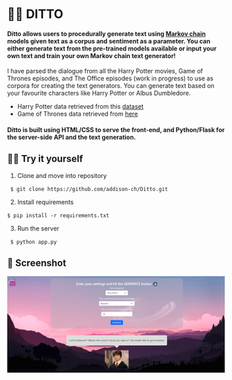 # 🧙‍♂️ DITTO

#### Ditto allows users to procedurally generate text using [Markov chain](https://en.wikipedia.org/wiki/Markov_chain) models given text as a corpus and sentiment as a parameter. You can either generate text from the pre-trained models available or input your own text and train your own Markov chain text generator! 

I have parsed the dialogue from all  the Harry Potter movies, Game of Thrones episodes, and The Office episodes (work in progress) to use as corpora for creating the text generators. You can generate text based on your favourite characters like Harry Potter or Albus Dumbledore.

- Harry Potter data retrieved from this [dataset](https://www.kaggle.com/kornflex/harry-potter-movies-dataset)
- Game of Thrones data retrieved from [here](https://www.kaggle.com/albenft/game-of-thrones-script-all-seasons)


#### Ditto is built using HTML/CSS to serve the front-end, and Python/Flask for the server-side API and the text generation.




## 🧝‍♂️ Try it yourself
1.  Clone and move into repository
```
 $ git clone https://github.com/addison-ch/Ditto.git
 ```
2. Install requirements

  ```
  $ pip install -r requirements.txt
  ```
3. Run the server
 ```
  $ python app.py
  ```



## 🐎 Screenshot
![screenshot](static/ditto2.png)
